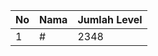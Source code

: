 | No | Nama            | Jumlah Level |
|----|-----------------|--------------|
| 1  | #    |    2348        |
